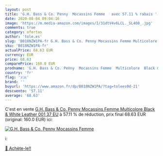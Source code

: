 ```yaml
---
layout: post
title: 'G.H. Bass & Co. Penny  Mocassins Femme   avec 57.11 % rabais '
date: 2020-08-04 09:04:16
image: 'https://m.media-amazon.com/images/I/31dtV4v6LCL._SL400_.jpg'
comments: true
category: ofertas
author: 'tole.es'
slug: 'B018NZW1PA-fr G.H. Bass & Co. Penny Mocassins Femme Multicolore Black &...'
sku: 'B018NZW1PA-fr'
actualPrice: 68.63 EUR
currency: EUR
price: 68.63
comparePrice: 160.0 EUR
prodname: 'G.H. Bass & Co. Penny  Mocassins Femme  Multicolore  Black & White Leather 001   37 EU'
country: 'fr'
flag: '🇫🇷'
brand: ''
buyurl: 'https://www.amazon.fr/dp/B018NZW1PA/?tag=tolees0d-21'
descuento: '57.11'
average: '68.63'
---
```


C'est en vente [G.H. Bass & Co. Penny  Mocassins Femme  Multicolore  Black & White Leather 001   37 EU](https://www.amazon.fr/dp/B018NZW1PA/?tag=tolees0d-21)  à  57.11 % de réduction, prix final  68.63 EUR (original: 160.0 EUR) ici:

[![G.H. Bass & Co. Penny  Mocassins Femme  ](https://m.media-amazon.com/images/I/31dtV4v6LCL._SL400_.jpg)](https://www.amazon.fr/dp/B018NZW1PA/?tag=tolees0d-21)

ℹ️:


[🛒 Achète-le!!](https://www.amazon.fr/dp/B018NZW1PA/?tag=tolees0d-21)
